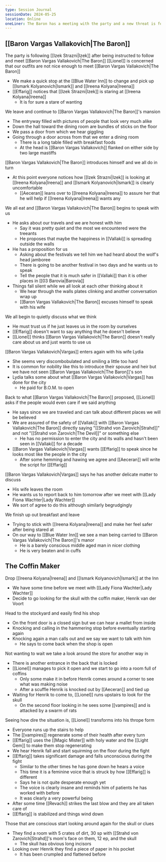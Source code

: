 ```yaml
---
type: Session Journal
sessionDate: 2024-05-25
location: Online
oneLiner: The Baron has a meeting with the party and a new threat is found within the walls of Vallaki
---
```

## [[Baron Vargas Vallakovich|The Baron]] 
The party is following [[Izek Strazni|Izek]] after being instructed to follow and meet [[Baron Vargas Vallakovich|The Baron]] 
[[Lionel]] is concerned that our outfits are not nice enough to meet [[Baron Vargas Vallakovich|The Baron]] 
- We make a quick stop at the [[Blue Water Inn]] to change and pick up [[Ismark Kolyanovich|Ismark]] and [[Ireena Kolyana|Ireena]] 
- [[Effarig]] notices that [[Izek Strazni|Izek]] is staring at [[Ireena Kolyana|Ireena]] 
	- It is for sure a stare of wanting

We leave and continue to [[Baron Vargas Vallakovich|The Baron]]'s mansion
-  The entryway filled with pictures of people that look very much alike
- Down the hall toward the dining room are bundles of sticks on the floor
- We pass a door from which we hear giggling
- Going through a door across from that we enter a dining room
	- There is a long table filled with breakfast foods
	- At the head is [[Baron Vargas Vallakovich]] flanked on either side by two large mastiffs

[[Baron Vargas Vallakovich|The Baron]] introduces himself and we all do in turn
- At this point everyone notices how [[Izek Strazni|Izek]] is looking at [[Ireena Kolyana|Ireena]] and [[Ismark Kolyanovich|Ismark]] is clearly uncomfortable
	- [[Aeceran]] leans over to [[Ireena Kolyana|Ireena]] to assure her that he will help if [[Ireena Kolyana|Ireena]] wants any

We all eat and [[Baron Vargas Vallakovich|The Baron]] begins to speak with us
- He asks about our travels and we are honest with him 
	- Say it was pretty quiet and the most we encountered were the treeants 
	- He proposes that maybe the happiness in [[Vallaki]] is spreading outside the walls 
- He has a proposition for us
	- Asking about the festivals we tell him we had heard about the wolf's head jamboree
	- There is going to be another festival in two days and he wants us to speak 
	- Tell the people that it is much safer in [[Vallaki]] than it is other places in [[03 Barovia|Barovia]] 
- Things fall silent while we all look at each other thinking about it
	- We hear through the walls plates clinking and another conversation wrap up
	- [[Baron Vargas Vallakovich|The Baron]] excuses himself to speak with his wife

We all begin to quietly discuss what we think
- He must trust us if he just leaves us in the room by ourselves
- [[Effarig]] doesn't want to say anything that he doesn't believe
- [[Lionel]] thinks [[Baron Vargas Vallakovich|The Baron]] doesn't really care about us and just wants to use us

[[Baron Vargas Vallakovich|Vargas]] enters again with his wife Lydia
- She seems very discombobulated and smiling a little too hard
- It is common for nobility like this to introduce their spouse and heir but we have not seen [[Baron Vargas Vallakovich|The Baron]]'s son 
- Lydia talks some about what [[Baron Vargas Vallakovich|Vargas]] has done for the city
	- He paid for B.O.M. to open

Back to what [[Baron Vargas Vallakovich|The Baron]] proposed, [[Lionel]] asks if the people would even care if we said anything 
- He says since we are traveled and can talk about different places we will be believed
- We are assured of the safety of [[Vallaki]] with [[Baron Vargas Vallakovich|The Baron]] directly saying "[[Strahd von Zarovich|Strahd]]" and not "[[Strahd von Zarovich|The Devil]]" or something else
	- He has no permission to enter the city and its walls and hasn't been seen in [[Vallaki]] for a decade
- [[Baron Vargas Vallakovich|Vargas]] wants [[Effarig]] to speak since he looks most like the people in the city
	- After some hemming and hawing we agree and [[Aeceran]] will write the script for [[Effarig]] 

[[Baron Vargas Vallakovich|Vargas]] says he has another delicate matter to discuss 
- His wife leaves the room
- He wants us to report back to him tomorrow after we meet with [[Lady Fiona Wachter|Lady Wachter]]
- We sort of agree to do this although similarly begrudgingly

We finish up out breakfast and leave 
- Trying to stick with [[Ireena Kolyana|Ireena]] and make her feel safer after being stared at
- On our way to [[Blue Water Inn]] we see a man being carried to [[Baron Vargas Vallakovich|The Baron]]'s manor 
	- He is a barely conscious middle aged man in nicer clothing
	- He is very beaten and in cuffs

## The Coffin Maker
Drop [[Ireena Kolyana|Ireena]] and [[Ismark Kolyanovich|Ismark]] at the Inn 
- We have some time before we meet with [[Lady Fiona Wachter|Lady Wachter]] 
- Decide to go looking for the skull with the coffin maker, Henrik van der Voort

Head to the stockyard and easily find his shop
- On the front door is a closed sign but we can hear a mallet from inside
- Knocking and calling in the hammering stop before eventually starting again 
- Knocking again a man calls out and we say we want to talk with him 
	- He says to come back when the shop is open

Not wanting to wait we take a look around the store for another way in
- There is another entrance in the back that is locked
- [[Lionel]] manages to pick it open and we start to go into a room full of coffins
	- Only some make it in before Henrik comes around a corner to see what was making noise
	- After a scuffle Henrik is knocked out by [[Aeceran]] and tied up
- Waiting for Henrik to come to, [[Lionel]] runs upstairs to look for the skull 
	- On the second floor looking in he sees some [[vampires]] and is attacked by a swarm of rats

Seeing how dire the situation is, [[Lionel]] transforms into his thrope form
- Everyone runs up the stairs to help
- The [[vampires]] regenerate some of their health after every turn
- [[Effarig]] uses the [[Magic Mister]] with holy water and the [[Light Gem]] to make them stop regenerating
- We hear Henrik fall and start squirming on the floor during the fight
- [[Effarig]] takes significant damage and falls unconscious during the fight 
	- Similar to the other times he has gone down he hears a voice
	- This time it is a feminine voice that is struck by how [[Effarig]] is different 
	- Says he is not quite desperate enough yet
	- The voice is clearly insane and reminds him of patients he has worked with before 
	- It was clearly a very powerful being
- After some time [[Revach]] strikes the last blow and they are all taken care of
- [[Effarig]] is stabilized and things wind down

Those that are conscious start looking around again for the skull or clues
- They find a room with 5 crates of dirt, 30 sp with [[Strahd von Zarovich|Strahd]]'s mom's face on them, 12 ep, and the skull 
	- The skull has obvious long incisors 
- Looking over Henrik they find a piece of paper in his pocket
	- It has been crumpled and flattened before 
